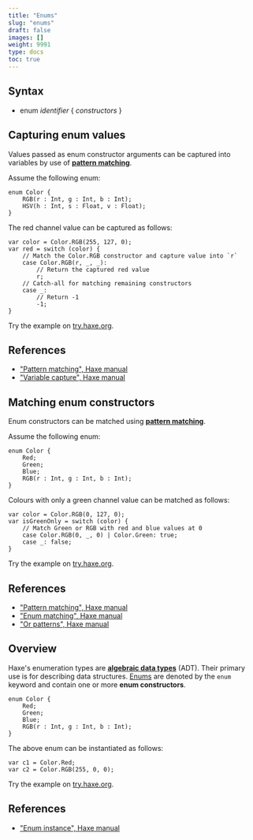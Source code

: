 ```yaml
---
title: "Enums"
slug: "enums"
draft: false
images: []
weight: 9991
type: docs
toc: true
---
```


## Syntax
 - enum *identifier* { *constructors* }

## Capturing enum values
Values passed as enum constructor arguments can be captured into variables by use of **[pattern matching][1]**.

Assume the following enum:

    enum Color {
        RGB(r : Int, g : Int, b : Int);
        HSV(h : Int, s : Float, v : Float);
    }

The red channel value can be captured as follows:

    var color = Color.RGB(255, 127, 0);
    var red = switch (color) {
        // Match the Color.RGB constructor and capture value into `r`
        case Color.RGB(r, _, _):
            // Return the captured red value
            r;
        // Catch-all for matching remaining constructors
        case _:
            // Return -1
            -1;
    }

Try the example on [try.haxe.org][2].

## References

 - ["Pattern matching", Haxe manual][1]
 - ["Variable capture", Haxe manual][3]


  [1]: https://haxe.org/manual/lf-pattern-matching.html
  [2]: http://try.haxe.org/#5E213
  [3]: https://haxe.org/manual/lf-pattern-matching-variable-capture.html

## Matching enum constructors
Enum constructors can be matched using **[pattern matching][1]**.

Assume the following enum:

    enum Color {
        Red;
        Green;
        Blue;
        RGB(r : Int, g : Int, b : Int);
    }

Colours with only a green channel value can be matched as follows:

    var color = Color.RGB(0, 127, 0);
    var isGreenOnly = switch (color) {
        // Match Green or RGB with red and blue values at 0
        case Color.RGB(0, _, 0) | Color.Green: true;
        case _: false;
    }

Try the example on [try.haxe.org][2].

## References

 - ["Pattern matching", Haxe manual][1]
 - ["Enum matching", Haxe manual][3]
 - ["Or patterns", Haxe manual][4]


  [1]: https://haxe.org/manual/lf-pattern-matching.html
  [2]: http://try.haxe.org/#ce180
  [3]: https://haxe.org/manual/lf-pattern-matching-enums.html
  [4]: https://haxe.org/manual/lf-pattern-matching-or.html

## Overview
Haxe's enumeration types are [**algebraic data types**][1] (ADT). Their primary use is for describing data structures. [Enums][2] are denoted by the `enum` keyword and contain one or more **enum constructors**.

    enum Color {
        Red;
        Green;
        Blue;
        RGB(r : Int, g : Int, b : Int);
    }

The above enum can be instantiated as follows:

    var c1 = Color.Red;
    var c2 = Color.RGB(255, 0, 0);

Try the example on [try.haxe.org][3].

## References

 - ["Enum instance", Haxe manual][2]


  [1]: https://en.wikipedia.org/wiki/Algebraic_data_type
  [2]: http://%20http://haxe.org/manual/types-enum-instance.html
  [3]: http://try.haxe.org/#85820

